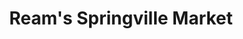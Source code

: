 ---
title: "Ream's Springville Market"
url: /springville/reams-springville-market/
shop: Supermarkt
---